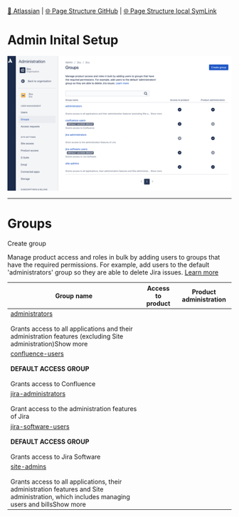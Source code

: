 [📁 Atlassian](../atlassian.md) | [🌐 Page Structure GitHub](/2cu.atlassian.net/wiki/spaces/CCU/pages/300000069/admin-inital-setup.md) | [🌐 Page Structure local SymLink](./admin-inital-setup.page.md)

# Admin Inital Setup

![](./attachments/image-20200427-093740.png)

* * *

# Groups

Create group

Manage product access and roles in bulk by adding users to groups that have the required permissions. For example, add users to the default 'administrators' group so they are able to delete Jira issues. [Learn more](https://confluence.atlassian.com/x/24xjL)

| **Group name** | **Access to product** | **Product administration** |
| --- | --- | --- |
| [administrators](https://admin.atlassian.com/s/84e4e077-9832-4ab3-bab6-518b1d102dd2/groups/782d31db-c961-4d78-9fd5-0cc8c52f1697)<br><br>Grants access to all applications and their administration features (excluding Site administration)Show more |     |     |
| [confluence-users](https://admin.atlassian.com/s/84e4e077-9832-4ab3-bab6-518b1d102dd2/groups/cf18ea09-efaa-4c59-b5fa-6b5629202545)<br><br>**DEFAULT ACCESS GROUP**<br><br>Grants access to Confluence |     |     |
| [jira-administrators](https://admin.atlassian.com/s/84e4e077-9832-4ab3-bab6-518b1d102dd2/groups/a5112e8b-c65a-40e4-acfb-a20a41f9acb3)<br><br>Grant access to the administration features of Jira |     |     |
| [jira-software-users](https://admin.atlassian.com/s/84e4e077-9832-4ab3-bab6-518b1d102dd2/groups/25e6bdcc-b7ff-40b3-962f-df9b746be944)<br><br>**DEFAULT ACCESS GROUP**<br><br>Grants access to Jira Software |     |     |
| [site-admins](https://admin.atlassian.com/s/84e4e077-9832-4ab3-bab6-518b1d102dd2/groups/65e62639-e824-425f-85d1-bd3ed96f0819)<br><br>Grants access to all applications, their administration features and Site administration, which includes managing users and billsShow more |     |     |
